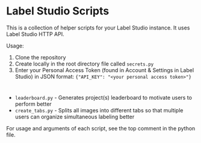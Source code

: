 # Label Studio Scripts
This is a collection of helper scripts for your Label Studio instance. It uses Label Studio HTTP API.

Usage:
1. Clone the repository
2. Create locally in the root directory file called `secrets.py`
3. Enter your Personal Access Token (found in Account & Settings in Label Studio) in JSON format: `{"API_KEY": "<your personal access token>"}`
#
* `leaderboard.py` - Generates project(s) leaderboard to motivate users to perform better
* `create_tabs.py` - Splits all images into different tabs so that multiple users can organize simultaneous labeling better  

For usage and arguments of each script, see the top comment in the python file.  
